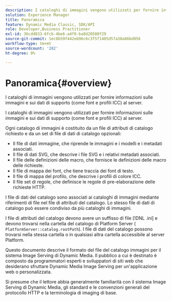 ```yaml
---
description: I cataloghi di immagini vengono utilizzati per fornire informazioni sulle immagini e sui dati di supporto (come font e profili ICC) al server.
solution: Experience Manager
title: Panoramica
feature: Dynamic Media Classic, SDK/API
role: Developer,Business Practitioner
exl-id: 36cdd833-6fcb-4be6-a4f8-ba8d20580f29
source-git-commit: 1ec8b59f442eb96c6c3f5f1405d57a38a86bd056
workflow-type: tm+mt
source-wordcount: '282'
ht-degree: 0%

---
```


# Panoramica{#overview}

I cataloghi di immagini vengono utilizzati per fornire informazioni sulle immagini e sui dati di supporto (come font e profili ICC) al server.

I cataloghi di immagini vengono utilizzati per fornire informazioni sulle immagini e sui dati di supporto (come font e profili ICC) al server.

Ogni catalogo di immagini è costituito da un file di attributi di catalogo richiesto e da un set di file di dati di catalogo opzionali:

* Il file di dati immagine, che riprende le immagini e i modelli e i metadati associati.
* Il file di dati SVG, che descrive i file SVG e i relativi metadati associati.
* Il file delle definizioni delle macro, che fornisce le definizioni delle macro delle richieste.
* Il file di mappa dei font, che tiene traccia dei font di testo.
* Il file di mappa del profilo, che descrive i profili di colore ICC.
* Il file set di regole, che definisce le regole di pre-elaborazione delle richieste HTTP.

I file di dati del catalogo sono associati ai cataloghi di immagini mediante riferimenti di file nel file di attributi del catalogo. Lo stesso file di dati di catalogo può essere condiviso da più cataloghi di immagini.

I file di attributi del catalogo devono avere un suffisso di file [!DNL .ini] e devono trovarsi nella cartella del catalogo di Platform Server ( `PlatformServer::catalog.rootPath`). I file di dati del catalogo possono trovarsi nella stessa cartella o in qualsiasi altra cartella accessibile al server Platform.

Questo documento descrive il formato del file del catalogo immagini per il sistema Image Serving di Dynamic Media. Il pubblico a cui è destinato è composto da programmatori esperti e sviluppatori di siti web che desiderano sfruttare Dynamic Media Image Serving per un&#39;applicazione web o personalizzata.

Si presume che il lettore abbia generalmente familiarità con il sistema Image Serving di Dynamic Media, gli standard e le convenzioni generali del protocollo HTTP e la terminologia di imaging di base.
